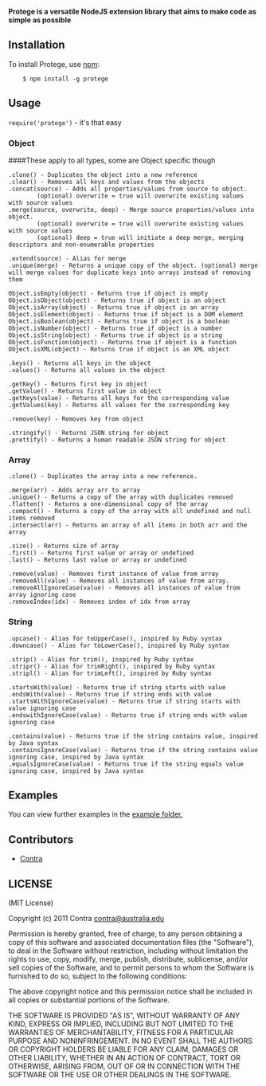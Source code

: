 **Protege is a versatile NodeJS extension library that aims to make code as simple as possible**


## Installation
    
To install Protege, use [npm](http://github.com/isaacs/npm):

        $ npm install -g protege

## Usage

```require('protege')``` - it's that easy

### Object
####These apply to all types, some are Object specific though
```
.clone() - Duplicates the object into a new reference
.clear() - Removes all keys and values from the objects
.concat(source) - Adds all properties/values from source to object. 
        (optional) overwrite = true will overwrite existing values with source values
.merge(source, overwrite, deep) - Merge source properties/values into object. 
        (optional) overwrite = true will overwrite existing values with source values
        (optional) deep = true will initiate a deep merge, merging descriptors and non-enumerable properties
        
.extend(source) - Alias for merge
.unique(merge) - Returns a unique copy of the object. (optional) merge will merge values for duplicate keys into arrays instead of removing them

Object.isEmpty(object) - Returns true if object is empty
Object.isObject(object) - Returns true if object is an object
Object.isArray(object) - Returns true if object is an array
Object.isElement(object) - Returns true if object is a DOM element
Object.isBoolean(object) - Returns true if object is a boolean
Object.isNumber(object) - Returns true if object is a number
Object.isString(object) - Returns true if object is a string
Object.isFunction(object) - Returns true if object is a function
Object.isXML(object) - Returns true if object is an XML object

.keys() - Returns all keys in the object
.values() - Returns all values in the object

.getKey() - Returns first key in object
.getValue() - Returns first value in object
.getKeys(value) - Returns all keys for the corresponding value
.getValues(key) - Returns all values for the corresponding key

.remove(key) - Removes key from object

.stringify() - Returns JSON string for object
.prettify() - Returns a human readable JSON string for object
```

### Array
```
.clone() - Duplicates the array into a new reference.

.merge(arr) - Adds array arr to array
.unique() - Returns a copy of the array with duplicates removed
.flatten() - Returns a one-dimensional copy of the array
.compact() - Returns a copy of the array with all undefined and null items removed
.intersect(arr) - Returns an array of all items in both arr and the array

.size() - Returns size of array
.first() - Returns first value or array or undefined
.last() - Returns last value or array or undefined

.remove(value) - Removes first instance of value from array
.removeAll(value) - Removes all instances of value from array.
.removeAllIgnoreCase(value) - Removes all instances of value from array ignoring case
.removeIndex(idx) - Removes index of idx from array
```

### String
```
.upcase() - Alias for toUpperCase(), inspired by Ruby syntax
.downcase() - Alias for toLowerCase(), inspired by Ruby syntax

.strip() - Alias for trim(), inspired by Ruby syntax
.stripr() - Alias for trimRight(), inspired by Ruby syntax
.stripl() - Alias for trimLeft(), inspired by Ruby syntax

.startsWith(value) - Returns true if string starts with value
.endsWith(value) - Returns true if string ends with value
.startsWithIgnoreCase(value) - Returns true if string starts with value ignoring case
.endswithIgnoreCase(value) - Returns true if string ends with value ignoring case

.contains(value) - Returns true if the string contains value, inspired by Java syntax
.containsIgnoreCase(value) - Returns true if the string contains value ignoring case, inspired by Java syntax
.equalsIgnoreCase(value) - Returns true if the string equals value ignoring case, inspired by Java syntax
```

## Examples

You can view further examples in the [example folder.](https://github.com/Contra/protege/tree/master/examples)

## Contributors

- [Contra](https://github.com/Contra)

## LICENSE

(MIT License)

Copyright (c) 2011 Contra <contra@australia.edu>

Permission is hereby granted, free of charge, to any person obtaining
a copy of this software and associated documentation files (the
"Software"), to deal in the Software without restriction, including
without limitation the rights to use, copy, modify, merge, publish,
distribute, sublicense, and/or sell copies of the Software, and to
permit persons to whom the Software is furnished to do so, subject to
the following conditions:

The above copyright notice and this permission notice shall be
included in all copies or substantial portions of the Software.

THE SOFTWARE IS PROVIDED "AS IS", WITHOUT WARRANTY OF ANY KIND,
EXPRESS OR IMPLIED, INCLUDING BUT NOT LIMITED TO THE WARRANTIES OF
MERCHANTABILITY, FITNESS FOR A PARTICULAR PURPOSE AND
NONINFRINGEMENT. IN NO EVENT SHALL THE AUTHORS OR COPYRIGHT HOLDERS BE
LIABLE FOR ANY CLAIM, DAMAGES OR OTHER LIABILITY, WHETHER IN AN ACTION
OF CONTRACT, TORT OR OTHERWISE, ARISING FROM, OUT OF OR IN CONNECTION
WITH THE SOFTWARE OR THE USE OR OTHER DEALINGS IN THE SOFTWARE.
